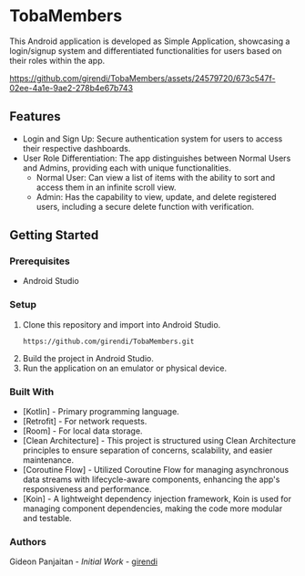 # TobaMembers
This Android application is developed as Simple Application, showcasing a login/signup system and differentiated functionalities for users based on their roles within the app.

https://github.com/girendi/TobaMembers/assets/24579720/673c547f-02ee-4a1e-9ae2-278b4e67b743

## Features
<ul>
  <li>Login and Sign Up: Secure authentication system for users to access their respective dashboards.</li>
  <li>User Role Differentiation: The app distinguishes between Normal Users and Admins, providing each with unique functionalities.
    <ul>
      <li>Normal User: Can view a list of items with the ability to sort and access them in an infinite scroll view.</li>
      <li>Admin: Has the capability to view, update, and delete registered users, including a secure delete function with verification.</li>
    </ul>
  </li>
</ul>

## Getting Started
### Prerequisites
<ul>
  <li>Android Studio</li>
</ul>

### Setup
<ol>
  <li>Clone this repository and import into Android Studio.
    
    https://github.com/girendi/TobaMembers.git
  </li>
  <li>Build the project in Android Studio.</li>
  <li>Run the application on an emulator or physical device.</li>
</ol>

### Built With
<ul>
  <li>[Kotlin] - Primary programming language.</li>
  <li>[Retrofit] - For network requests.</li>
  <li>[Room] - For local data storage.</li>
  <li>[Clean Architecture] - This project is structured using Clean Architecture principles to ensure separation of concerns, scalability, and easier maintenance.</li>
  <li>[Coroutine Flow] - Utilized Coroutine Flow for managing asynchronous data streams with lifecycle-aware components, enhancing the app's responsiveness and performance.</li>
  <li>[Koin] - A lightweight dependency injection framework, Koin is used for managing component dependencies, making the code more modular and testable.</li>
</ul>

### Authors
Gideon Panjaitan - *Initial Work* - [girendi](https://github.com/girendi)
